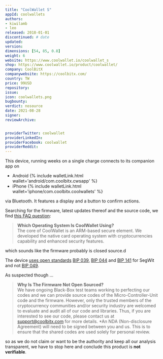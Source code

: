 ```yaml
---
title: "CoolWallet S"
appId: coolwallets
authors:
- kiwilamb
- leo
released: 2018-01-01
discontinued: # date
updated:
version:
dimensions: [54, 85, 0.8]
weight: 6
website: https://www.coolwallet.io/coolwallet_s
shop: https://www.coolwallet.io/product/coolwallet/
company: CoolBitX
companywebsite: https://coolbitx.com/
country: TW
price: 99USD
repository: 
issue:
icon: coolwallets.png
bugbounty:
verdict: nosource
date: 2021-08-28
signer:
reviewArchive:


providerTwitter: coolwallet
providerLinkedIn: 
providerFacebook: coolwallet
providerReddit: 
---
```



This device, running weeks on a single charge connects to its companion app on

* Android {% include walletLink.html wallet='android/com.coolbitx.cwsapp' %}
* iPhone {% include walletLink.html wallet='iphone/com.coolbitx.coolwallets' %}

via Bluetooth. It features a display and a button to confirm actions.

Searching for the firmware, latest updates thereof and the source code, we find
[this FAQ question](https://help.coolwallet.io/article/77-which-operating-system-is-coolwallet-using):

> **Which Operating System Is CoolWallet Using?**<br>
  The core of CoolWallet is an ARM-based secure element. We developed the native
  card operating system with cryptocurrencies capability and enhanced security
  features.

which sounds like the firmware probably is closed source.d

The device
[uses open standards](https://help.coolwallet.io/article/58-can-i-recover-my-coolwallet-seed-to-another-wallet)
<a href='https://github.com/bitcoin/bips/blob/master/bip-0039.mediawiki'>BIP 039</a>,
<a href='https://github.com/bitcoin/bips/blob/master/bip-0044.mediawiki'>BIP 044</a> and
<a href='https://github.com/bitcoin/bips/blob/master/bip-0141.mediawiki'>BIP 141</a> for SegWit and not
<a href='https://github.com/bitcoin/bips/blob/master/bip-0049.mediawiki'>BIP 049</a>.

As suspected though ...

> **Why Is The Firmware Not Open Sourced?**<br>
  We have ongoing Black-Box test teams working to perfecting our codes and we can provide source codes of the Micro-Controller-Unit code and the firmware. However, only the trusted members of the cryptocurrency communities and/or security industry are welcomed to evaluate and audit all of our code and libraries. Thus, if you are interested to see our code, please contact us at support@coolbitx.com for more details. *An NDA (Non-disclosure Agreement) will need to be signed between you and us. This is to ensure that the shared codes are used solely for personal review.

so as we do not claim or want to be the authority and keep all our analysis
transparent, we have to stop here and conclude this product is **not verifiable**.
